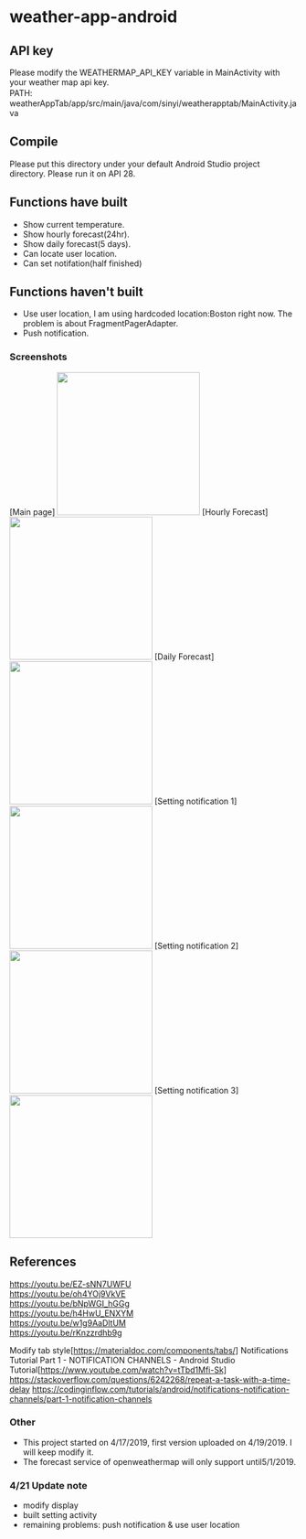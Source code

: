 # weather-app-android

## API key
Please modify the WEATHERMAP_API_KEY variable in MainActivity with your weather map api key.  
PATH:　weatherAppTab/app/src/main/java/com/sinyi/weatherapptab/MainActivity.java  

## Compile
Please put this directory under your default Android Studio project directory.
Please run it on API 28.

## Functions have built
- Show current temperature.
- Show hourly forecast(24hr).
- Show daily forecast(5 days).
- Can locate user location.
- Can set notifation(half finished)

## Functions haven't built
- Use user location, I am using hardcoded location:Boston right now. The problem is about FragmentPagerAdapter.
- Push notification.


### Screenshots
[Main page]
<img src="img/1.png" width="250">
[Hourly Forecast]
<img src="img/2.png" width="250">
[Daily Forecast]
<img src="img/3.png" width="250">
[Setting notification 1]
<img src="img/4.png" width="250">
[Setting notification 2]
<img src="img/5.png" width="250">
[Setting notification 3]
<img src="img/6.png" width="250">

## References
https://youtu.be/EZ-sNN7UWFU  
https://youtu.be/oh4YOj9VkVE  
https://youtu.be/bNpWGI_hGGg  
https://youtu.be/h4HwU_ENXYM  
https://youtu.be/w1g9AaDltUM  
https://youtu.be/rKnzzrdhb9g  

Modify tab style[https://materialdoc.com/components/tabs/] 
Notifications Tutorial Part 1 - NOTIFICATION CHANNELS - Android Studio Tutorial[https://www.youtube.com/watch?v=tTbd1Mfi-Sk] 
https://stackoverflow.com/questions/6242268/repeat-a-task-with-a-time-delay 
https://codinginflow.com/tutorials/android/notifications-notification-channels/part-1-notification-channels

### Other
- This project started on 4/17/2019, first version uploaded on 4/19/2019.
I will keep modify it.
- The forecast service of openweathermap will only support until5/1/2019.

### 4/21 Update note
- modify display
- built setting activity
- remaining problems: push notification & use user location